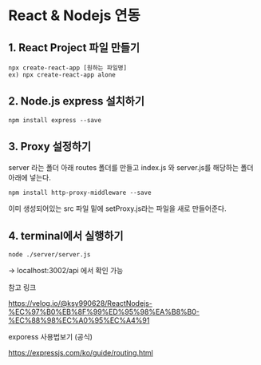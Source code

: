 # React & Nodejs 연동

## 1. React Project 파일 만들기

```
npx create-react-app [원하는 파일명]
ex) npx create-react-app alone
```

## 2. Node.js express 설치하기

```
npm install express --save
```

## 3. Proxy 설정하기

server 라는 폴더 아래 routes 폴더를 만들고 index.js 와 server.js를 해당하는 폴더 아래에 넣는다.

```
npm install http-proxy-middleware --save
```

이미 생성되어있는 src 파일 밑에 setProxy.js라는 파일을 새로 만들어준다.

## 4. terminal에서 실행하기

```
node ./server/server.js
```

-> localhost:3002/api 에서 확인 가능

참고 링크

https://velog.io/@ksy990628/ReactNodejs-%EC%97%B0%EB%8F%99%ED%95%98%EA%B8%B0-%EC%88%98%EC%A0%95%EC%A4%91

exporess 사용법보기 (공식)

https://expressjs.com/ko/guide/routing.html
